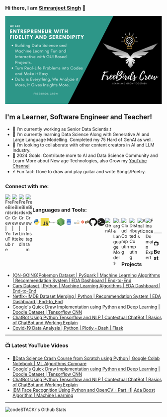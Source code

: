 ### Hi there, I am [Simranjeet Singh](https://www.linkedin.com/in/simranjeet97) 👋

[<img align="center" alt="FreeBirds Crew | YouTube" src="https://github.com/FreeBirdsCrew/freebirdscrew/blob/master/FreeBirds%20Crew.png" />](https://www.youtube.com/channel/UC4RZP6hNT5gMlWCm0NDzUWg?view_as=subscriber?sub_confirmation=1)

## I'm a Learner, Software Engineer and Teacher!
- 🔭 I’m currently working as Senior Data Scientis.t
- 🌱 I’m currently learning Data Science Along with Generative AI and Large Language Modelling. Completed my 75 Hard of GenAI as well.
- 👯 I’m looking to collaborate with other content creators in AI and LLM Industry.
- 🥅 2024 Goals: Contribute more to AI and Data Science Community and Learn More about New age Technologies, also Grow my [YouTube Channel](https://www.youtube.com/channel/UC4RZP6hNT5gMlWCm0NDzUWg?view_as=subscriber?sub_confirmation=1)
- ⚡ Fun fact: I love to draw and play guitar and write Songs/Poetry.

### Connect with me:

[<img align="left" alt="FreeBirds Crew | YouTube" width="22px" src="https://cdn.jsdelivr.net/npm/simple-icons@v3/icons/youtube.svg" />](https://www.youtube.com/channel/UC4RZP6hNT5gMlWCm0NDzUWg?view_as=subscriber?sub_confirmation=1)
[<img align="left" alt="FreeBirds Crew | Twitter" width="22px" src="https://cdn.jsdelivr.net/npm/simple-icons@v3/icons/twitter.svg" />](https://x.com/Itsexceptional1)
[<img align="left" alt="FreeBirds Crew | LinkedIn" width="22px" src="https://cdn.jsdelivr.net/npm/simple-icons@v3/icons/linkedin.svg" />](https://www.linkedin.com/in/simranjeet97/)
[<img align="left" alt="FreeBirds Crew | Instagram" width="22px" src="https://cdn.jsdelivr.net/npm/simple-icons@v3/icons/instagram.svg" />](https://www.instagram.com/itsexceptional/)

<br />

### Languages and Tools:
[<img align="left" alt="Python" width="26px" src="https://raw.githubusercontent.com/github/explore/80688e429a7d4ef2fca1e82350fe8e3517d3494d/topics/python/python.png"/>](https://bit.ly/2Pi452M)
[<img align="left" alt="JavaScript" width="26px" src="https://raw.githubusercontent.com/github/explore/80688e429a7d4ef2fca1e82350fe8e3517d3494d/topics/javascript/javascript.png" />](https://bit.ly/2Pi452M)
[<img align="left" alt="MongoDB" width="26px" src="https://raw.githubusercontent.com/github/explore/80688e429a7d4ef2fca1e82350fe8e3517d3494d/topics/mongodb/mongodb.png" />](https://bit.ly/2Pi452M)
[<img align="left" alt="Node.js" width="26px" src="https://raw.githubusercontent.com/github/explore/80688e429a7d4ef2fca1e82350fe8e3517d3494d/topics/nodejs/nodejs.png" />](https://bit.ly/2Pi452M)
[<img align="left" alt="SQL" width="26px" src="https://raw.githubusercontent.com/github/explore/80688e429a7d4ef2fca1e82350fe8e3517d3494d/topics/sql/sql.png" />](https://bit.ly/2Pi452M)
[<img align="left" alt="MySQL" width="26px" src="https://raw.githubusercontent.com/github/explore/80688e429a7d4ef2fca1e82350fe8e3517d3494d/topics/mysql/mysql.png" />](https://bit.ly/2Pi452M)
[<img align="left" alt="Git" width="26px" src="https://raw.githubusercontent.com/github/explore/80688e429a7d4ef2fca1e82350fe8e3517d3494d/topics/git/git.png" />](https://bit.ly/2Pi452M)
[<img align="left" alt="GitHub" width="26px" src="https://raw.githubusercontent.com/github/explore/78df643247d429f6cc873026c0622819ad797942/topics/github/github.png" />](https://bit.ly/2Pi452M)
[<img align="left" alt="HTML5" width="26px" src="https://raw.githubusercontent.com/github/explore/80688e429a7d4ef2fca1e82350fe8e3517d3494d/topics/terminal/terminal.png" />](https://bit.ly/2Pi452M)
[<img align="left" alt="GenAI" width="26px" src="https://cdn.iconscout.com/icon/free/png-256/free-openai-1524348-1290723.png"/>](genai_hyperlink)
[<img align="left" alt="Large Language Models" width="26px" src="language_models_icon_url"/>](language_models_hyperlink)
[<img align="left" alt="Cloud Computing" width="26px" src="cloud_computing_icon_url"/>](cloud_computing_hyperlink)
[<img align="left" alt="Distributed Computing" width="26px" src="distributed_computing_icon_url"/>](distributed_computing_hyperlink)
[<img align="left" alt="Analytics" width="26px" src="analytics_icon_url"/>](analytics_hyperlink)
[<img align="left" alt="Finance Domain Expert" width="26px" src="finance_icon_url"/>](finance_hyperlink)

<br />
<br />

---

### 📺 Best Projects
<!-- PROJECTS:START -->
- [(ON-GOING)Pokemon Dataset | PySpark | Machine Learning Algorithms | Recommendation System | EDA Dashboard | End-to-End](https://github.com/simranjeet97/Kaggle_Pokemon_Datset_EDA-Dashboard)
- [Cars Dataset | Python | Machine Learning Algorithms | EDA Dashboard | End-to-End](https://github.com/simranjeet97/SriLanka-Car-Price_EDA-and-DASHboard)
- [Netflx+IMDB Dataset Merging | Python | Recommendation System | EDA Dashboard | End-to_End](https://github.com/simranjeet97/Netflix-Analysis-Top-Rated-_Visualization_Plotly)
- [Google's Quick Draw Implementation using Python and Deep Learning | Doodle Dataset | Tensorflow CNN](https://github.com/simranjeet97/Google-Quick-Draw)
- [ChatBot Using Python Tensorflow and NLP | Contextual ChatBot | Basics of ChatBot and Working Explain](https://github.com/simranjeet97/ChatBot_Tensorflow_NLP)
- [Covid-19 Data Analysis | Python | Plotly - Dash | Flask](https://github.com/simranjeet97/COVID-19)
<!-- PROJECTS:END -->

---

### 📺 Latest YouTube Videos
<!-- YOUTUBE:START -->
- [🔴Data Science Crash Course from Scratch using Python | Google Colab Notebook | ML Algorithms Compare](https://bit.ly/319NWmz)
- [Google's Quick Draw Implementation using Python and Deep Learning | Doodle Dataset | Tensorflow CNN](https://bit.ly/338uGrd)
- [ChatBot Using Python Tensorflow and NLP | Contextual ChatBot | Basics of ChatBot and Working Explain](https://bit.ly/3fmTkXr)
- [IBM Face Recognition Using Python and OpenCV - Part -1| Ada Boost Algorithm | Machine Learning](https://bit.ly/2BORGQC)
<!-- YOUTUBE:END -->

---

<img align="left" alt="codeSTACKr's Github Stats" src="https://github-readme-stats.vercel.app/api?username=simranjeet97&show_icons=true&hide_border=true" />

[youtube]: https://bit.ly/3hOgKqf
[instagram]: https://www.instagram.com/itsexceptional/
[linkedin]: https://bit.ly/3k4NL3i
[twitter]: https://twitter.com/CrewFreebirds
